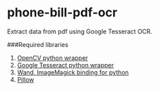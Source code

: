 # phone-bill-pdf-ocr
Extract data from pdf using Google Tesseract OCR.

###Required libraries
1. [OpenCV python wrapper](https://github.com/skvark/opencv-python)
2. [Google Tesseract python wrapper](https://github.com/madmaze/pytesseract)
3. [Wand, ImageMagick binding for python](https://github.com/emcconville/wand)
4. [Pillow](https://github.com/python-pillow/Pillow)

